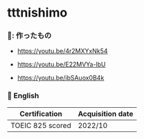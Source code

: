 # tttnishimo

### 🎥: 作ったもの

- https://youtu.be/4r2MXYxNk54

- https://youtu.be/E22MVYa-lbU

- https://youtu.be/ibSAuox0B4k

### :book: English

|Certification                              |Acquisition date         |
|-------------------------------------------------------|-------------|
|TOEIC 825 scored                                            |2022/10|

